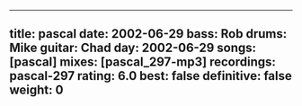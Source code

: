 
---
title: pascal
date: 2002-06-29
bass:	Rob
drums:	Mike
guitar:	Chad
day: 2002-06-29
songs: [pascal]
mixes: [pascal_297-mp3]
recordings: pascal-297
rating: 6.0
best: false
definitive: false
weight: 0
---
